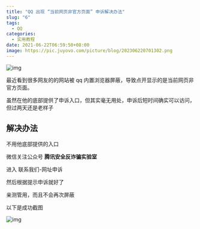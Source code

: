 ```yaml
---
title: "QQ 出现 “当前网页非官方页面” 申诉解决办法"
slug: "6"
tags:
  - QQ
categories:
  - 实用教程
date: 2021-06-22T06:59:50+08:00
image: https://pic.juyovo.com/picture/blog/202306220701302.png
---
```


![img](https://pic.juyovo.com/picture/img/202202052042401.jpg?imageMogr2/format/jpg/interlace/0/quality/90|watermark/2/text/YnnmqZjmn5rlsI_nq5k/font/c2ltaGVp6buR5L2TLnR0Zg/fontsize/16/fill/IzY2NjY2Ng/dissolve/80/gravity/southeast/dx/10/dy/10)

最近看到很多网友的的网站被 qq 内置浏览器屏蔽，导致点开显示的是当前网页非官方页面。

虽然在他的底部提供了申诉入口，但其实毫无用处，申诉后短时间确实可以访问，但过两天还是老样子

## 解决办法

不用他底部提供的入口

微信关注公众号 **腾讯安全反诈骗实验室**

进入 联系我们-网址申诉

然后根据提示申诉就好了

亲测管用，而且不会再次屏蔽

以下是成功截图

![img](https://pic.juyovo.com/picture/img/202202052038374.PNG)
